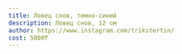 ```yaml
---
title: Ловец снов, темно-синий
description: Ловец снов, 12 см
author: https://www.instagram.com/trikstertin/
cost: 5000₸
---
```

